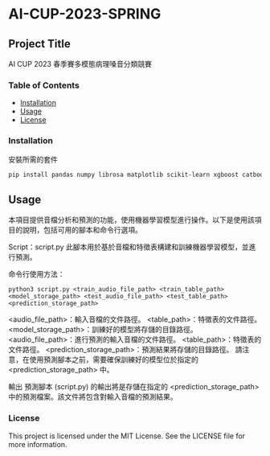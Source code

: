 # AI-CUP-2023-SPRING

## Project Title

AI CUP 2023 春季賽多模態病理嗓音分類競賽

### Table of Contents
- [Installation](#installation)
- [Usage](#usage)
- [License](#license)

### Installation

安裝所需的套件

```bash
pip install pandas numpy librosa matplotlib scikit-learn xgboost catboost lightgbm
```

## Usage

本項目提供音檔分析和預測的功能，使用機器學習模型進行操作。以下是使用該項目的說明，包括可用的腳本和命令行選項。

Script：script.py
此腳本用於基於音檔和特徵表構建和訓練機器學習模型，並進行預測。

命令行使用方法：

```python3
python3 script.py <train_audio_file_path> <train_table_path> <model_storage_path> <test_audio_file_path> <test_table_path> <prediction_storage_path>
```
<audio_file_path>：輸入音檔的文件路徑。
<table_path>：特徵表的文件路徑。
<model_storage_path>：訓練好的模型將存儲的目錄路徑。
<audio_file_path>：進行預測的輸入音檔的文件路徑。
<table_path>：特徵表的文件路徑。
<prediction_storage_path>：預測結果將存儲的目錄路徑。
請注意，在使用預測腳本之前，需要確保訓練好的模型位於指定的 <prediction_storage_path> 中。

輸出
預測腳本 (script.py) 的輸出將是存儲在指定的 <prediction_storage_path> 中的預測檔案。該文件將包含對輸入音檔的預測結果。


### License

This project is licensed under the MIT License. See the LICENSE file for more information.
